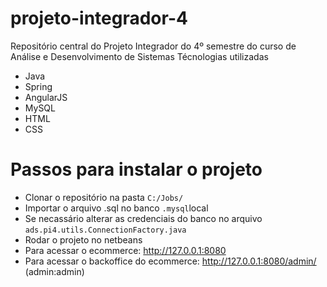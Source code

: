 # projeto-integrador-4
Repositório central do Projeto Integrador do 4º semestre do curso de Análise e Desenvolvimento de Sistemas
Técnologias utilizadas
 - Java
 - Spring
 - AngularJS
 - MySQL
 - HTML
 - CSS
 
 # Passos para instalar o projeto
 - Clonar o repositório na pasta `C:/Jobs/`
 - Importar o arquivo .sql no banco `.mysql`local
 - Se necassário alterar as credenciais do banco no arquivo `ads.pi4.utils.ConnectionFactory.java`
 - Rodar o projeto no netbeans
 - Para acessar o ecommerce: http://127.0.0.1:8080
 - Para acessar o backoffice do ecommerce: http://127.0.0.1:8080/admin/ (admin:admin)
